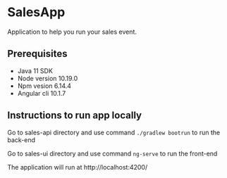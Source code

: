 # SalesApp

Application to help you run your sales event. 

## Prerequisites 
* Java 11 SDK
* Node version 10.19.0
* Npm vesion 6.14.4
* Angular cli 10.1.7

## Instructions to run app locally
Go to sales-api directory and use command ```./gradlew bootrun``` to run the back-end

Go to sales-ui directory and use command ```ng-serve``` to run the front-end


The application will run at http://localhost:4200/
